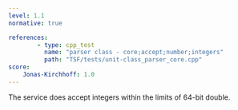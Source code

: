 ```yaml
---
level: 1.1
normative: true

references:
        - type: cpp_test
          name: "parser class - core;accept;number;integers"
          path: "TSF/tests/unit-class_parser_core.cpp"
score:
    Jonas-Kirchhoff: 1.0
---
```


The service does accept integers within the limits of 64-bit double.